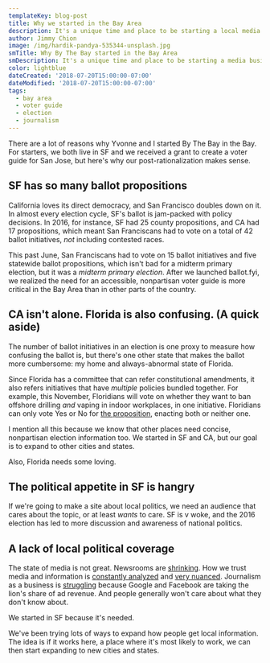 ```yaml
---
templateKey: blog-post
title: Why we started in the Bay Area
description: It's a unique time and place to be starting a local media business
author: Jimmy Chion
image: /img/hardik-pandya-535344-unsplash.jpg
smTitle: Why By The Bay started in the Bay Area
smDescription: It's a unique time and place to be starting a media business
color: lightblue
dateCreated: '2018-07-20T15:00:00-07:00'
dateModified: '2018-07-20T15:00:00-07:00'
tags:
  - bay area
  - voter guide
  - election
  - journalism
---
```

There are a lot of reasons why Yvonne and I started By The Bay in the Bay. For starters, we both live in SF and we received a grant to create a voter guide for San Jose, but here's why our post-rationalization makes sense.

## SF has so many ballot propositions

California loves its direct democracy, and San Francisco doubles down on it. In almost every election cycle, SF's ballot is jam-packed with policy decisions. In 2016, for instance, SF had 25 county propositions, and CA had 17 propositions, which meant San Franciscans had to vote on a total of 42 ballot initiatives, _not_ including contested races.

This past June, San Franciscans had to vote on 15 ballot initiatives and five statewide ballot propositions, which isn't bad for a midterm primary election, but it was a _midterm primary election_. After we launched ballot.fyi, we realized the need for an accessible, nonpartisan voter guide is more critical in the Bay Area than in other parts of the country.

## CA isn't alone. Florida is also confusing. (A quick aside)

The number of ballot initiatives in an election is one proxy to measure how confusing the ballot is, but there's one other state that makes the ballot more cumbersome: my home and always-abnormal state of Florida.

Since Florida has a committee that can refer constitutional amendments, it also refers initiatives that have _multiple_ policies bundled together. For example, this November, Floridians will vote on whether they want to ban offshore drilling _and_ vaping in indoor workplaces, in one initiative. Floridians can only vote Yes or No for [the proposition](https://ballotpedia.org/Florida_Amendment_9,_Ban_Offshore_Oil_and_Gas_Drilling_and_Ban_Vaping_in_Enclosed_Indoor_Workplaces_Amendment_(2018)), enacting both or neither one.

I mention all this because we know that other places need concise, nonpartisan election information too. We started in SF and CA, but our goal is to expand to other cities and states.

Also, Florida needs some loving.

## The political appetite in SF is hangry

If we're going to make a site about local politics, we need an audience that cares about the topic, or at least _wants_ to care. SF is v woke, and the 2016 election has led to more discussion and awareness of national politics.

## A lack of local political coverage

The state of media is not great. Newsrooms are [shrinking](http://www.journalism.org/fact-sheet/newspapers/). How we trust media and information is [constantly analyzed](https://digiday.com/media/global-state-trust-media-5-charts/) and [very nuanced](https://www.washingtonpost.com/lifestyle/magazine/polls-show-americans-distrust-the-media-but-talk-to-them-and-its-a-very-different-story/2017/12/27/ed9bbabe-ce3b-11e7-81bc-c55a220c8cbe_story.html). Journalism as a business is [struggling](https://www.theguardian.com/commentisfree/2017/jul/17/news-industry-revenue-declines-biggest-threat-to-journalism) because Google and Facebook are taking the lion's share of ad revenue. And people generally won't care about what they don't know about.

We started in SF because it's needed.

We've been trying lots of ways to expand how people get local information. The idea is if it works here, a place where it's most likely to work, we can then start expanding to new cities and states.
